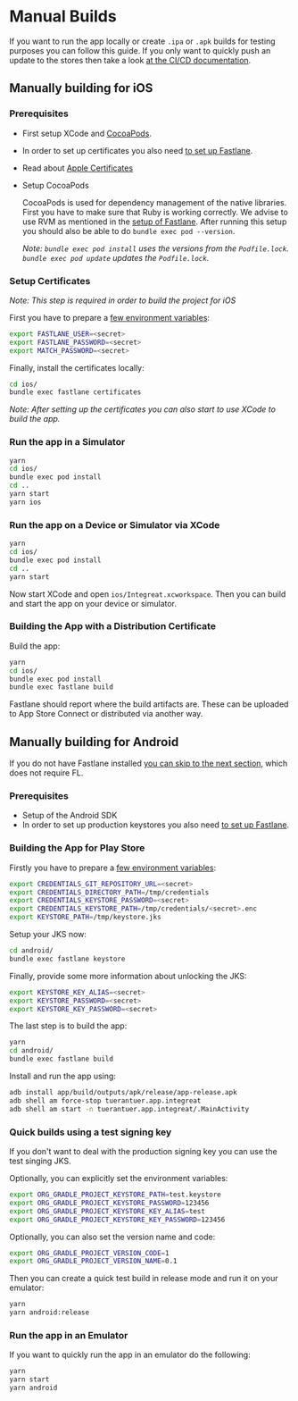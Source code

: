# Manual Builds

If you want to run the app locally or create `.ipa` or `.apk` builds for testing purposes you can follow this guide. If you only want to quickly push an update to the stores then take a look [at the CI/CD documentation](08-cicd.md#triggering-a-build-in-ci).

## Manually building for iOS

### Prerequisites
* First setup XCode and [CocoaPods](#setup-of-cocoapods).
* In order to set up certificates you also need [to set up Fastlane](08-cicd.md#setup-of-fastlane).
* Read about [Apple Certificates](10-apple-certifcates.md)
* Setup CocoaPods

  CocoaPods is used for dependency management of the native libraries.
  First you have to make sure that Ruby is working correctly. We advise to use RVM as mentioned in the [setup of Fastlane](08-cicd.md#setup-of-fastlane). After running this setup you should also be able to do `bundle exec pod --version`.
    
  *Note: `bundle exec pod install` uses the versions from the `Podfile.lock`. `bundle exec pod update` updates the `Podfile.lock`.*


### Setup Certificates

*Note: This step is required in order to build the project for iOS*

First you have to prepare a [few environment variables](08-cicd.md#environment-variables-and-dependencies):

```bash
export FASTLANE_USER=<secret>
export FASTLANE_PASSWORD=<secret>
export MATCH_PASSWORD=<secret>
```

Finally, install the certificates locally:

```bash
cd ios/
bundle exec fastlane certificates
```

*Note: After setting up the certificates you can also start to use XCode to build the app.*

### Run the app in a Simulator

```bash
yarn
cd ios/
bundle exec pod install
cd ..
yarn start
yarn ios
```

### Run the app on a Device or Simulator via XCode

```bash
yarn
cd ios/
bundle exec pod install
cd ..
yarn start
```

Now start XCode and open `ios/Integreat.xcworkspace`. Then you can build and start the app on your device or simulator.

### Building the App with a Distribution Certificate
Build the app:

```bash
yarn
cd ios/
bundle exec pod install
bundle exec fastlane build
```

Fastlane should report where the build artifacts are. These can be uploaded to App Store Connect or distributed via another way.

## Manually building for Android

If you do not have Fastlane installed [you can skip to the next section](#quick-builds-using-a-test-signing-key), which does not require FL.

### Prerequisites
* Setup of the Android SDK
* In order to set up production keystores you also need [to set up Fastlane](08-cicd.md#setup-of-fastlane).

### Building the App for Play Store

Firstly you have to prepare a [few environment variables](08-cicd.md#environment-variables-and-dependencies):

```bash
export CREDENTIALS_GIT_REPOSITORY_URL=<secret>
export CREDENTIALS_DIRECTORY_PATH=/tmp/credentials
export CREDENTIALS_KEYSTORE_PASSWORD=<secret>
export CREDENTIALS_KEYSTORE_PATH=/tmp/credentials/<secret>.enc
export KEYSTORE_PATH=/tmp/keystore.jks
```

Setup your JKS now:

```bash
cd android/
bundle exec fastlane keystore
```

Finally, provide some more information about unlocking the JKS:

```bash
export KEYSTORE_KEY_ALIAS=<secret>
export KEYSTORE_PASSWORD=<secret>
export KEYSTORE_KEY_PASSWORD=<secret>
```

The last step is to build the app:

```bash
yarn
cd android/
bundle exec fastlane build
```

Install and run the app using:

```bash
adb install app/build/outputs/apk/release/app-release.apk
adb shell am force-stop tuerantuer.app.integreat
adb shell am start -n tuerantuer.app.integreat/.MainActivity
```

### Quick builds using a test signing key

If you don't want to deal with the production signing key you can use the test singing JKS.

Optionally, you can explicitly set the environment variables:

```bash
export ORG_GRADLE_PROJECT_KEYSTORE_PATH=test.keystore
export ORG_GRADLE_PROJECT_KEYSTORE_PASSWORD=123456
export ORG_GRADLE_PROJECT_KEYSTORE_KEY_ALIAS=test
export ORG_GRADLE_PROJECT_KEYSTORE_KEY_PASSWORD=123456
```

Optionally, you can also set the version name and code:

```bash
export ORG_GRADLE_PROJECT_VERSION_CODE=1
export ORG_GRADLE_PROJECT_VERSION_NAME=0.1
```

Then you can create a quick test build in release mode and run it on your emulator:

```bash
yarn
yarn android:release
```

### Run the app in an Emulator

If you want to quickly run the app in an emulator do the following:

```bash
yarn
yarn start
yarn android
```
